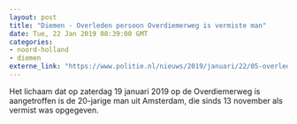 ```yaml
---
layout: post
title: "Diemen - Overleden persoon Overdiemerweg is vermiste man"
date: Tue, 22 Jan 2019 08:39:00 GMT
categories: 
- noord-holland 
- diemen 
externe_link: "https://www.politie.nl/nieuws/2019/januari/22/05-overleden-persoon-overdiemerweg-is-vermiste-man.html"
---
```


Het lichaam dat op zaterdag 19 januari 2019 op de Overdiemerweg is aangetroffen is de 20-jarige man uit Amsterdam, die sinds 13 november als vermist was opgegeven.
